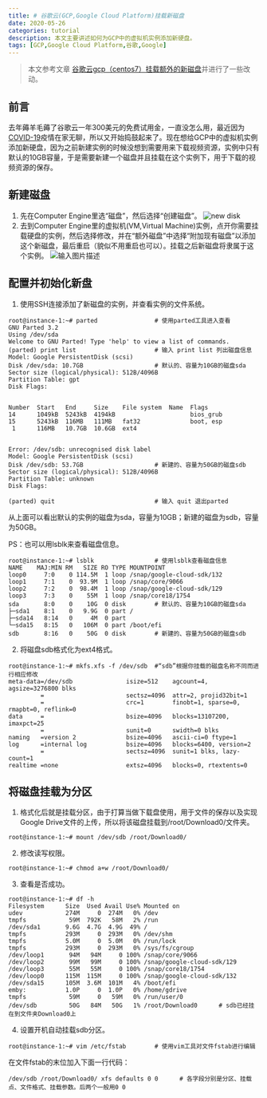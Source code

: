 ```yaml
---
title: # 谷歌云(GCP,Google Cloud Platform)挂载新磁盘
date: 2020-05-26
categories: tutorial
description: 本文主要讲述如何为GCP中的虚拟机实例添加新硬盘。
tags: [GCP,Google Cloud Platform,谷歌,Google]
---
```

>本文参考文章 [谷歌云gcp（centos7）挂载额外的新磁盘](https://www.nmbhost.com/archives/5063)并进行了一些改动。
## 前言
去年薅羊毛薅了谷歌云一年300美元的免费试用金，一直没怎么用，最近因为[COVID-19](https://en.wikipedia.org/wiki/Coronavirus_disease_2019)疫情在家无聊，所以又开始捣鼓起来了。现在想给GCP中的虚拟机实例添加新硬盘，因为之前新建实例的时候没想到需要用来下载视频资源，实例中只有默认的10GB容量，于是需要新建一个磁盘并且挂载在这个实例下，用于下载的视频资源的保存。
## 新建磁盘
1. 先在Computer Engine里选“磁盘”，然后选择“创建磁盘”。
![new disk](https://wx1.sinaimg.cn/large/6a8c0fe1gy1gf68y7uq4vj20tw0an0u4.jpg)
2. 去到Computer Engine里的虚拟机(VM,Virtual Machine)实例，点开你需要挂载硬盘的实例，然后选择修改，并在“额外磁盘”中选择“附加现有磁盘”以添加这个新磁盘，最后重启（貌似不用重启也可以）。挂载之后新磁盘将隶属于这个实例。
![输入图片描述](https://wx1.sinaimg.cn/large/6a8c0fe1gy1gf68xxwle9j20mk07njrt.jpg)

## 配置并初始化新盘

1. 使用SSH连接添加了新磁盘的实例，并查看实例的文件系统。
```
root@instance-1:~# parted                # 使用parted工具进入查看
GNU Parted 3.2
Using /dev/sda
Welcome to GNU Parted! Type 'help' to view a list of commands.
(parted) print list                      # 输入 print list 列出磁盘信息
Model: Google PersistentDisk (scsi)
Disk /dev/sda: 10.7GB                    # 默认的、容量为10GB的磁盘sda
Sector size (logical/physical): 512B/4096B
Partition Table: gpt
Disk Flags:


Number  Start   End     Size    File system  Name  Flags
14      1049kB  5243kB  4194kB                     bios_grub
15      5243kB  116MB   111MB   fat32              boot, esp
 1      116MB   10.7GB  10.6GB  ext4


Error: /dev/sdb: unrecognised disk label
Model: Google PersistentDisk (scsi)
Disk /dev/sdb: 53.7GB                    # 新建的、容量为50GB的磁盘sdb
Sector size (logical/physical): 512B/4096B
Partition Table: unknown
Disk Flags:

(parted) quit                            # 输入 quit 退出parted
```

从上面可以看出默认的实例的磁盘为sda，容量为10GB；新建的磁盘为sdb，容量为50GB。

PS：也可以用lsblk来查看磁盘信息。

```
root@instance-1:~# lsblk                 # 使用lsblk查看磁盘信息
NAME    MAJ:MIN RM   SIZE RO TYPE MOUNTPOINT
loop0     7:0    0 114.5M  1 loop /snap/google-cloud-sdk/132
loop1     7:1    0  93.9M  1 loop /snap/core/9066
loop2     7:2    0  98.4M  1 loop /snap/google-cloud-sdk/129
loop3     7:3    0    55M  1 loop /snap/core18/1754
sda       8:0    0    10G  0 disk        # 默认的、容量为10GB的磁盘sda
├─sda1    8:1    0   9.9G  0 part /
├─sda14   8:14   0     4M  0 part
└─sda15   8:15   0   106M  0 part /boot/efi
sdb       8:16   0    50G  0 disk        # 新建的、容量为50GB的磁盘sdb
```

2. 将磁盘sdb格式化为ext4格式。
```
root@instance-1:~# mkfs.xfs -f /dev/sdb  #“sdb”根据你挂载的磁盘名称不同而进行相应修改
meta-data=/dev/sdb               isize=512    agcount=4, agsize=3276800 blks
         =                       sectsz=4096  attr=2, projid32bit=1
         =                       crc=1        finobt=1, sparse=0, rmapbt=0, reflink=0
data     =                       bsize=4096   blocks=13107200, imaxpct=25
         =                       sunit=0      swidth=0 blks
naming   =version 2              bsize=4096   ascii-ci=0 ftype=1
log      =internal log           bsize=4096   blocks=6400, version=2
         =                       sectsz=4096  sunit=1 blks, lazy-count=1
realtime =none                   extsz=4096   blocks=0, rtextents=0
```
## 将磁盘挂载为分区
1. 格式化后就是挂载分区，由于打算当做下载盘使用，用于文件的保存以及实现Google Drive文件的上传，所以将该磁盘挂载到/root/Download0/文件夹。
```
root@instance-1:~# mount /dev/sdb /root/Download0/
```
2. 修改读写权限。
```
root@instance-1:~# chmod a+w /root/Download0/
```
3. 查看是否成功。
```
root@instance-1:~# df -h
Filesystem      Size  Used Avail Use% Mounted on
udev            274M     0  274M   0% /dev
tmpfs            59M  792K   58M   2% /run
/dev/sda1       9.6G  4.7G  4.9G  49% /
tmpfs           293M     0  293M   0% /dev/shm
tmpfs           5.0M     0  5.0M   0% /run/lock
tmpfs           293M     0  293M   0% /sys/fs/cgroup
/dev/loop1       94M   94M     0 100% /snap/core/9066
/dev/loop2       99M   99M     0 100% /snap/google-cloud-sdk/129
/dev/loop3       55M   55M     0 100% /snap/core18/1754
/dev/loop0      115M  115M     0 100% /snap/google-cloud-sdk/132
/dev/sda15      105M  3.6M  101M   4% /boot/efi
emby:           1.0P     0  1.0P   0% /home/gdrive
tmpfs            59M     0   59M   0% /run/user/0
/dev/sdb         50G   84M   50G   1% /root/Download0      # sdb已经挂在到文件夹Download0上
```
4. 设置开机自动挂载sdb分区。
```
root@instance-1:~# vim /etc/fstab        # 使用vim工具对文件fstab进行编辑
```
在文件fstab的末位加入下面一行代码：
```
/dev/sdb /root/Download0/ xfs defaults 0 0      # 各字段分别是分区、挂载点、文件格式、挂载参数。后两个一般用0 0
```
